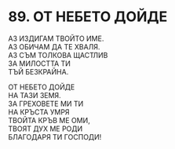 # 89. ОТ НЕБЕТО ДОЙДЕ  
  
АЗ ИЗДИГАМ ТВОЙТО ИМЕ.  
АЗ ОБИЧАМ ДА ТЕ ХВАЛЯ.  
АЗ СЪМ ТОЛКОВА ЩАСТЛИВ  
ЗА МИЛОСТТА ТИ  
ТЪЙ БЕЗКРАЙНА.  
  
ОТ НЕБЕТО ДОЙДЕ  
НА ТАЗИ ЗЕМЯ.  
ЗА ГРЕХОВЕТЕ МИ ТИ  
НА КРЪСТА УМРЯ  
ТВОЙТА КРЪВ МЕ ОМИ,  
ТВОЯТ ДУХ МЕ РОДИ  
БЛАГОДАРЯ ТИ ГОСПОДИ!  


<DownloadsButton pdf="/pdf/89-ot-nebeto-doyde.pdf" />

<DownloadChordsButton pdf="/chords/89-ot-nebeto-doyde_akord.pdf"/>
